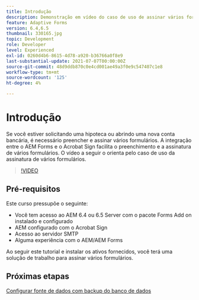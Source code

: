 ```yaml
---
title: Introdução
description: Demonstração em vídeo do caso de uso de assinar vários formulários
feature: Adaptive Forms
version: 6.4,6.5
thumbnail: 330165.jpg
topic: Development
role: Developer
level: Experienced
exl-id: 0260d4b6-8615-4d78-a920-b36766a0f8e9
last-substantial-update: 2021-07-07T00:00:00Z
source-git-commit: 48d9ddb870c0e4cd001ae49a3f0e9c547407c1e8
workflow-type: tm+mt
source-wordcount: '125'
ht-degree: 4%

---
```


# Introdução

Se você estiver solicitando uma hipoteca ou abrindo uma nova conta bancária, é necessário preencher e assinar vários formulários. A integração entre o AEM Forms e o Acrobat Sign facilita o preenchimento e a assinatura de vários formulários.
O vídeo a seguir o orienta pelo caso de uso da assinatura de vários formulários.

>[!VIDEO](https://video.tv.adobe.com/v/330165?quality=12&learn=on)

## Pré-requisitos

Este curso pressupõe o seguinte:

* Você tem acesso ao AEM 6.4 ou 6.5 Server com o pacote Forms Add on instalado e configurado
* AEM configurado com o Acrobat Sign
* Acesso ao servidor SMTP
* Alguma experiência com o AEM/AEM Forms

Ao seguir este tutorial e instalar os ativos fornecidos, você terá uma solução de trabalho para assinar vários formulários.

## Próximas etapas

[Configurar fonte de dados com backup do banco de dados ](./configure-data-source.md)
